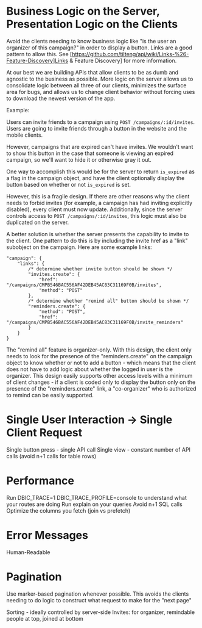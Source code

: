 # Business Logic on the Server, Presentation Logic on the Clients

Avoid the clients needing to know business logic like "is the user an organizer of this campaign?" in order to display a button.  Links are a good pattern to allow this.  See [https://github.com/tilteng/api/wiki/Links-%26-Feature-Discovery]Links & Feature Discovery] for more information.

At our best we are building APIs that allow clients to be as dumb and agnostic to the business as possible.  More logic on the server allows us to consolidate logic between all three of our clients, minimizes the surface area for bugs, and allows us to change client behavior without forcing uses to download the newest version of the app.

Example:

Users can invite friends to a campaign using `POST /campaigns/:id/invites`.  Users are going to invite friends through a button in the website and the mobile clients.

However, campaigns that are expired can't have invites.  We wouldn't want to show this button in the case that someone is viewing an expired campaign, so we'll want to hide it or otherwise gray it out.

One way to accomplish this would be for the server to return `is_expired` as a flag in the campaign object, and have the client optionally display the button based on whether or not `is_expired` is set.

However, this is a fragile design.  If there are other reasons why the client needs to forbid invites (for example, a campaign has had inviting explicitly disabled), every client must now update.  Additionally, since the server controls access to `POST /campaigns/:id/invites`, this logic must also be duplicated on the server.

A better solution is whether the server presents the capability to invite to the client.  One pattern to do this is by including the invite href as a "link" subobject on the campaign.  Here are some example links:

```
"campaign": {
	"links": {
		/* determine whether invite button should be shown */
		"invites.create": {
			"href": "/campaigns/CMPB546BAC556AF42DEB45AC83C31169F0B/invites",
			"method": "POST"
		},
		/* determine whether "remind all" button should be shown */
		"reminders.create": {
			"method": "POST",
			"href": "/campaigns/CMPB546BAC556AF42DEB45AC83C31169F0B/invite_reminders"
		}
	}
}
```

The "remind all" feature is organizer-only.  With this design, the client only needs to look for the presence of the "reminders.create" on the campaign object to know whether or not to add a button - which means that the client does not have to add logic about whether the logged in user is the organizer.  This design easily supports other access levels with a minimum of client changes - if a client is coded only to display the button only on the presence of the "reminders.create" link, a "co-organizer" who is authorized to remind can be easily supported.

# Single User Interaction -> Single Client Request

Single button press - single API call
Single view - constant number of API calls (avoid n+1 calls for table rows)

# Performance

Run DBIC_TRACE=1 DBIC_TRACE_PROFILE=console to understand what your routes are doing
Run explain on your queries
Avoid n+1 SQL calls
Optimize the columns you fetch (join vs prefetch)

# Error Messages

Human-Readable 

# Pagination

Use marker-based pagination whenever possible.  This avoids the clients needing to do logic to construct what request to make for the "next page"

Sorting - ideally controlled by server-side
	Invites: for organizer, remindable people at top, joined at bottom